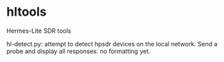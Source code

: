 # hltools
Hermes-Lite SDR tools

hl-detect.py: attempt to detect hpsdr devices on the local network. Send a probe and display all responses. no formatting yet.

